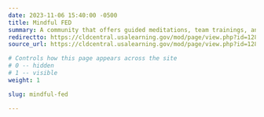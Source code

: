 ```yaml
---
date: 2023-11-06 15:40:00 -0500
title: Mindful FED
summary: A community that offers guided meditations, team trainings, and curated digital resources for federal employees to boost mindfulness, and cultivate wellbeing and resilience in the workplace.
redirectto: https://cldcentral.usalearning.gov/mod/page/view.php?id=128316
source_url: https://cldcentral.usalearning.gov/mod/page/view.php?id=128316

# Controls how this page appears across the site
# 0 -- hidden
# 1 -- visible
weight: 1

slug: mindful-fed

---
```

